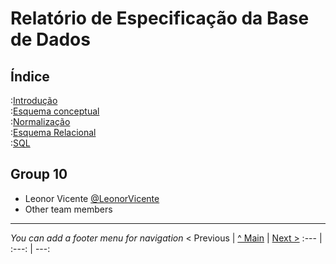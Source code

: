 # Relatório de Especificação da Base de Dados

## Índice

:[Introdução](rebd01.md)  
:[Esquema conceptual](rebd02.md)  
:[Normalização](rebd03.md)  
:[Esquema Relacional](rebd04.md)  
:[SQL](rebd05.md)  

## Group 10

* Leonor Vicente [@LeonorVicente](https://github.com/leonorVicente)
* Other team members

---
_You can add a footer menu for navigation_ 
< Previous | [^ Main](https://github.com/exemploTrabalho/reportSIBD/) | [Next >](rebd01.md)
:--- | :---: | ---: 
